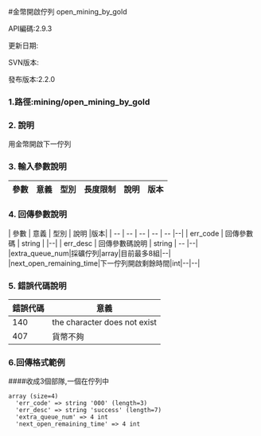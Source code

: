 #金幣開啟佇列 open_mining_by_gold



API編碼:2.9.3

> 


更新日期:

> 

SVN版本:

> 

發布版本:2.2.0
### 1.路徑:mining/open_mining_by_gold

### 2. 說明
用金幣開啟下一佇列
### 3. 輸入參數說明


| 參數 | 意義 | 型別 | 長度限制 | 說明 |版本|
| -- | -- | -- | -- | -- | -- |


### 4. 回傳參數說明
| 參數 | 意義 | 型別 | 說明 |版本|
| -- | -- | -- | -- | -- |--|
| err_code | 回傳參數碼 | string |  |--|
| err_desc | 回傳參數碼說明 | string | -- |--|
|extra_queue_num|採礦佇列|array|目前最多8組|--|
|next_open_remaining_time|下一佇列開啟剩餘時間|int|--|--|





### 5. 錯誤代碼說明
|錯誤代碼|意義|
|--|--|
|140|the character does not exist|
|407|貨幣不夠|

### 6.回傳格式範例
####收成3個部隊,一個在佇列中
```
array (size=4)
  'err_code' => string '000' (length=3)
  'err_desc' => string 'success' (length=7)
  'extra_queue_num' => 4 int  
  'next_open_remaining_time' => 4 int
  
```

